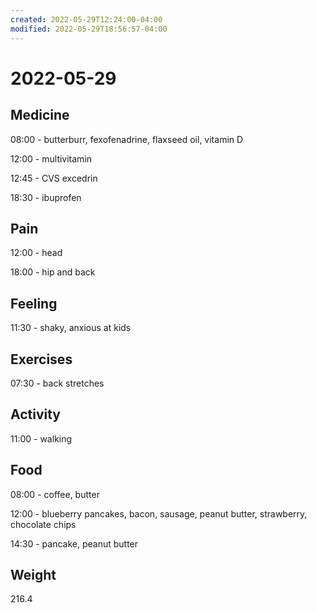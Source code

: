 ```yaml
---
created: 2022-05-29T12:24:00-04:00
modified: 2022-05-29T18:56:57-04:00
---
```


# 2022-05-29

## Medicine

08:00 - butterburr, fexofenadrine, flaxseed oil, vitamin D

12:00 - multivitamin

12:45 - CVS excedrin

18:30 - ibuprofen 


## Pain

12:00 - head

18:00 - hip and back


## Feeling

11:30 - shaky, anxious at kids


## Exercises

07:30 - back stretches 


## Activity

11:00 - walking


## Food

08:00 - coffee, butter 

12:00 - blueberry pancakes, bacon, sausage, peanut butter, strawberry, chocolate chips

14:30 - pancake, peanut butter 


## Weight

216.4
